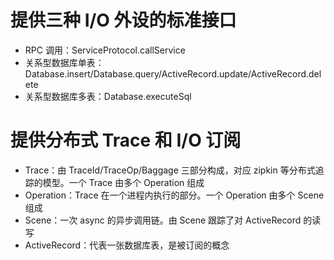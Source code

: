 # 提供三种 I/O 外设的标准接口

* RPC 调用：ServiceProtocol.callService
* 关系型数据库单表：Database.insert/Database.query/ActiveRecord.update/ActiveRecord.delete
* 关系型数据库多表：Database.executeSql

# 提供分布式 Trace 和 I/O 订阅

* Trace：由 TraceId/TraceOp/Baggage 三部分构成，对应 zipkin 等分布式追踪的模型。一个 Trace 由多个 Operation 组成
* Operation：Trace 在一个进程内执行的部分。一个 Operation 由多个 Scene 组成
* Scene：一次 async 的异步调用链。由 Scene 跟踪了对 ActiveRecord 的读写
* ActiveRecord：代表一张数据库表，是被订阅的概念